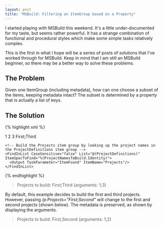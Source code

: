 ```yaml
---
layout: post
title: "MSBuild: Filtering an ItemGroup based on a Property"
---
```

I started playing with MSBuild this weekend. It's a little under-documented for my taste, but seems rather powerful. It has a strange combination of functional and procedural styles which make some simple tasks relatively complex.

This is the first in what I hope will be a series of posts of solutions that I've worked through for MSBuild. Keep in mind that I am still an MSBuild beginner, so there may be a better way to solve these problems.

## The Problem

Given one ItemGroup (including metadata), how can one choose a subset of the items, keeping metadata intact? The subset is determined by a property that is actually a list of keys.

## The Solution

{% highlight xml %}
<Project ToolsVersion="3.5" xmlns="http://schemas.microsoft.com/developer/msbuild/2003">
  <Import Project="$(MSBuildExtensionsPath)\ExtensionPack\MSBuild.ExtensionPack.tasks"/>
 
  <ItemGroup>
    <ProjectDefinitions Include="First">
      <Argument>1</Argument>
    </ProjectDefinitions>
    <ProjectDefinitions Include="Second">
      <Argument>2</Argument>
    </ProjectDefinitions>
    <ProjectDefinitions Include="Third">
      <Argument>3</Argument>
    </ProjectDefinitions>
  </ItemGroup>
 
  <PropertyGroup>
    <!-- By default, only build the first and third projects; this property may be overridden on the command line with the "/p" argument -->
    <Projects>First;Third</Projects>
  </PropertyGroup>
 
  <Target Name="Default" DependsOnTargets="DetermineProjectsToBuild">
    <Message Text="Projects to build: @(Projects) (arguments: @(Projects->'%(Argument)'))"/>
  </Target>
  
  <!--
  Determines which projects to build, based off the ProjectDefinitions items and the Projects property. Calculates the following item group:
    Projects - containing all ProjectDefinitions specified in the Projects property, with all metadata intact.
  -->
  <Target Name="DetermineProjectsToBuild">
    <!-- Split the Projects property up into an item group ProjectNamesToBuild that has one entry per item name -->
    <MSBuild.ExtensionPack.Framework.MSBuildHelper TaskAction="StringToItemCol" ItemString="$(Projects)" Separator=";">
      <Output TaskParameter="OutputItems" ItemName="ProjectNamesToBuild"/>
    </MSBuild.ExtensionPack.Framework.MSBuildHelper>
 
    <!-- Build the Projects item group by looking up the project names in the ProjectDefinitions item group -->
    <FindInList CaseSensitive="false" List="@(ProjectDefinitions)" ItemSpecToFind="%(ProjectNamesToBuild.Identity)">
      <Output TaskParameter="ItemFound" ItemName="Projects"/>
    </FindInList>
  </Target>
</Project>  
{% endhighlight %}

> Projects to build: First;Third (arguments: 1;3)

By default, this example decides to build the first and third projects. However, passing _/p:Projects="First;Second"_ will change to the first and second projects (shown below). The metadata is preserved, as shown by displaying the arguments.

> Projects to build: First;Second (arguments: 1;2)
